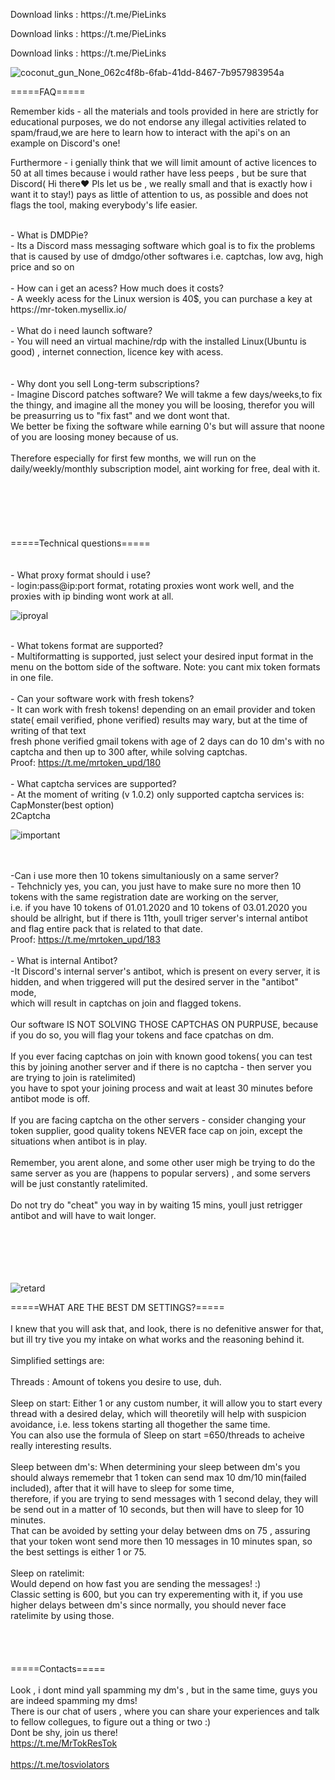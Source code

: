 <p>Download links : https://t.me/PieLinks </p>
<p>Download links : https://t.me/PieLinks </p>
<p>Download links : https://t.me/PieLinks </p>


![coconut_gun_None_062c4f8b-6fab-41dd-8467-7b957983954a](https://user-images.githubusercontent.com/117668613/211363522-03c3e955-7e0e-4a8d-ba64-e6e5af77e0bf.png)



<p>=====FAQ=====</p>

<p>Remember kids - all the materials and tools provided in here  are strictly for educational purposes, we do not endorse any illegal activities related to spam/fraud,we are here to learn how to interact with the api's on an example on Discord's one!</p>

<p>Furthermore - i genially think that we will limit amount of active licences to 50 at all times because i would rather have less peeps , but be sure that Discord( Hi there❤️ Pls let us be , we really small and that is exactly how i want it to stay!) pays as little of attention to us, as possible and does not flags the tool, making everybody's life easier.</p>

<p><br />- What is DMDPie?<br />- Its a Discord mass messaging software which goal is to fix the problems <br />that is caused by use of dmdgo/other softwares i.e. captchas, low avg, high price and so on<br /><br />- How can i get an acess? How much does it costs?<br />- A weekly acess for the Linux wersion is 40$, you can purchase a key at https://mr-token.mysellix.io/ <br /><br />- What do i need launch software?<br />- You will need an virtual machine/rdp with the installed Linux(Ubuntu is good) , internet connection, licence key with acess.<br /><br /><br />- Why dont you sell Long-term subscriptions?<br />- Imagine Discord patches software? We will takme a few days/weeks,to fix the thingy, and imagine all the money you will be loosing, therefor you will be preasurring us to "fix fast" and we dont wont that.<br />We better be fixing the software while earning 0's but will assure that noone of you are loosing money because of us.<br /><br />Therefore especially for first few months, we will run on the daily/weekly/monthly subscription model, aint working for free, deal with it.<br /><br /><br /><br /><br /><br /><br />=====Technical questions=====<br /><br /><br />- What proxy format should i use?<br />- login:pass@ip:port format, rotating proxies wont work well, and the proxies with ip binding wont work at all. <br />
 
 ![iproyal](https://user-images.githubusercontent.com/117668613/211361891-76bbc1a5-ccd3-463d-81cd-fa32299c4477.png)
 
 <br />- What tokens format are supported?<br />- Multiformatting is supported, just select your desired input format in the menu on the bottom side of the software. Note: you cant mix token formats in one file.<br /><br />- Can your software work with fresh tokens?<br />- It can work with fresh tokens! depending on an email provider and token state( email verified, phone verified) results may wary, but at the time of writing of that text<br />fresh phone verified gmail tokens with age of 2 days can do 10 dm's with no captcha and then up to 300 after, while solving captchas.<br />Proof: https://t.me/mrtoken_upd/180<br /><br />- What captcha services are supported?<br />- At the moment of writing (v 1.0.2) only supported captcha services is: <br />CapMonster(best option) <br />2Captcha
  
 
![important](https://user-images.githubusercontent.com/117668613/211365229-c80c1adc-4d2a-40ea-9ebd-0abf711985b9.png)

 
 <br /><br />-Can i use more then 10 tokens simultaniously on a same server?<br />- Tehchnicly yes, you can, you just have to make sure no more then 10 tokens with the same registration date are working on the server,<br />i.e. if you have 10 tokens of 01.01.2020 and 10 tokens of 03.01.2020 you should be allright, but if there is 11th, youll triger server's internal antibot and flag entire pack that is related to that date.<br />Proof: https://t.me/mrtoken_upd/183<br /><br />- What is internal Antibot?<br />-It Discord's internal server's antibot, which is present on every server, it is hidden, and when triggered will put the desired server in the "antibot" mode,<br />which will result in captchas on join and flagged tokens.<br /><br />Our software IS NOT SOLVING THOSE CAPTCHAS ON PURPUSE, because if you do so, you will flag your tokens and face cpatchas on dm. <br /><br />If you ever facing captchas on join with known good tokens( you can test this by joining another server and if there is no captcha - then server you are trying to join is ratelimited)<br />you have to spot your joining process and wait at least 30 minutes before antibot mode is off.<br /><br />If you are facing captcha on the other servers - consider changing your token supplier, good quality tokens NEVER face cap on join, except the situations when antibot is in play.<br /><br />Remember, you arent alone, and some other user migh be trying to do the same server as you are (happens to popular servers) , and some servers will be just constantly ratelimited.<br /><br />Do not try do "cheat" you way in by waiting 15 mins, youll just retrigger antibot and will have to wait longer.<br /><br /><br /><br /><br /><br />
 
 
 ![retard](https://user-images.githubusercontent.com/117668613/211364972-5bc852bd-8fcf-4746-808b-484ed18cdde5.png)

 
 =====WHAT ARE THE BEST DM SETTINGS?=====<br /><br />I knew that you will ask that, and look, there is no defenitive answer for that, but ill try tive you my intake on what works and the reasoning behind it.<br /><br />Simplified settings are:<br /><br />Threads : Amount of tokens you desire to use, duh.<br /><br />Sleep on start: Either 1 or any custom number, it will allow you to start every thread with a desired delay, which will theoretily will help with suspicion avoidance, i.e. less tokens starting all thogether the same time.<br />You can also use the formula of Sleep on start =650/threads to acheive really interesting results.<br /><br />Sleep between dm's: When determining your sleep between dm's you should always rememebr that 1 token can send max 10 dm/10 min(failed included), after that it will have to sleep for some time,<br />therefore, if you are trying to send messages with 1 second delay, they will be send out in a matter of 10 seconds, but then will have to sleep for 10 minutes.<br />That can be avoided by setting your delay between dms on 75 , assuring that your token wont send more then 10 messages in 10 minutes span, so the best settings is either 1 or 75.<br /><br />Sleep on ratelimit:<br />Would depend on how fast you are sending the messages! :)<br />Classic setting is 600, but you can try experementing with it, if you use higher delays between dm's since normally, you should never face ratelimite by using those.<br /><br /><br /><br /><br />=====Contacts=====<br /><br />Look , i dont mind yall spamming my dm's , but in the same time, guys you are indeed spamming my dms!<br />There is our chat of users , where you can share your experiences and talk to fellow collegues, to figure out a thing or two :)<br />Dont be shy, join us there!<br />https://t.me/MrTokResTok<br /><br />https://t.me/tosviolators<br /></p>
